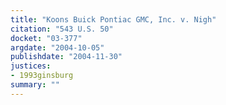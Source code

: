 ```yaml
---
title: "Koons Buick Pontiac GMC, Inc. v. Nigh"
citation: "543 U.S. 50"
docket: "03-377"
argdate: "2004-10-05"
publishdate: "2004-11-30"
justices:
- 1993ginsburg
summary: ""
---
```


